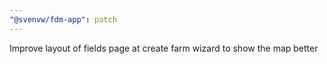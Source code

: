 ```yaml
---
"@svenvw/fdm-app": patch
---
```


Improve layout of fields page at create farm wizard to show the map better

